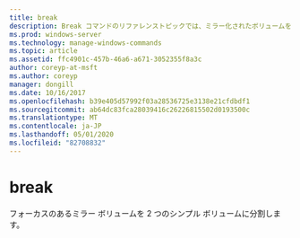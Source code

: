 ```yaml
---
title: break
description: Break コマンドのリファレンストピックでは、ミラー化されたボリュームを2つのシンプルボリュームに分割します。
ms.prod: windows-server
ms.technology: manage-windows-commands
ms.topic: article
ms.assetid: ffc4901c-457b-46a6-a671-3052355f8a3c
author: coreyp-at-msft
ms.author: coreyp
manager: dongill
ms.date: 10/16/2017
ms.openlocfilehash: b39e405d57992f03a28536725e3138e21cfdbdf1
ms.sourcegitcommit: ab64dc83fca28039416c26226815502d0193500c
ms.translationtype: MT
ms.contentlocale: ja-JP
ms.lasthandoff: 05/01/2020
ms.locfileid: "82708832"
---
```

# <a name="break"></a>break

フォーカスのあるミラー ボリュームを 2 つのシンプル ボリュームに分割します。
